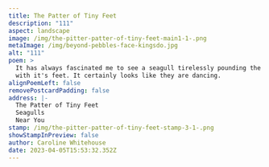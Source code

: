 ```yaml
---
title: The Patter of Tiny Feet
description: "111"
aspect: landscape
image: /img/the-pitter-patter-of-tiny-feet-main1-1-.png
metaImage: /img/beyond-pebbles-face-kingsdo.jpg
alt: "111"
poem: >
  It has always fascinated me to see a seagull tirelessly pounding the ground
  with it's feet. It certainly looks like they are dancing.
alignPoemLeft: false
removePostcardPadding: false
address: |-
  The Patter of Tiny Feet
  Seagulls
  Near You
stamp: /img/the-pitter-patter-of-tiny-feet-stamp-3-1-.png
showStampInPreview: false
author: Caroline Whitehouse
date: 2023-04-05T15:53:32.352Z
---
```

